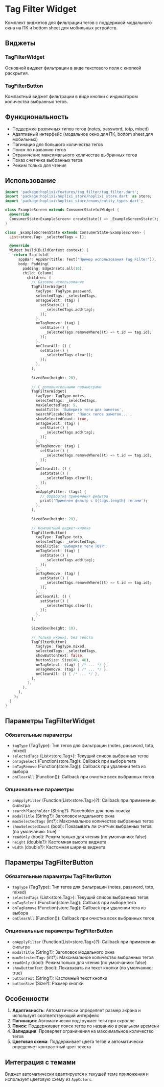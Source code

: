 # Tag Filter Widget

Комплект виджетов для фильтрации тегов с поддержкой модального окна на ПК и bottom sheet для мобильных устройств.

## Виджеты

### TagFilterWidget

Основной виджет фильтрации в виде текстового поля с кнопкой раскрытия.

### TagFilterButton

Компактный виджет фильтрации в виде кнопки с индикатором количества выбранных тегов.

## Функциональность

- Поддержка различных типов тегов (notes, password, totp, mixed)
- Адаптивный интерфейс (модальное окно для ПК, bottom sheet для мобильных)
- Пагинация для большого количества тегов
- Поиск по названию тегов
- Ограничение максимального количества выбранных тегов
- Показ счетчика выбранных тегов
- Режим только для чтения

## Использование

```dart
import 'package:hoplixi/features/tag_filter/tag_filter.dart';
import 'package:hoplixi/hoplixi_store/hoplixi_store.dart' as store;
import 'package:hoplixi/hoplixi_store/enums/entity_types.dart';

class ExampleScreen extends ConsumerStatefulWidget {
  @override
  ConsumerState<ExampleScreen> createState() => _ExampleScreenState();
}

class _ExampleScreenState extends ConsumerState<ExampleScreen> {
  List<store.Tag> _selectedTags = [];

  @override
  Widget build(BuildContext context) {
    return Scaffold(
      appBar: AppBar(title: Text('Пример использования Tag Filter')),
      body: Padding(
        padding: EdgeInsets.all(16),
        child: Column(
          children: [
            // Базовое использование
            TagFilterWidget(
              tagType: TagType.password,
              selectedTags: _selectedTags,
              onTagSelect: (tag) {
                setState(() {
                  _selectedTags.add(tag);
                });
              },
              onTagRemove: (tag) {
                setState(() {
                  _selectedTags.removeWhere((t) => t.id == tag.id);
                });
              },
              onClearAll: () {
                setState(() {
                  _selectedTags.clear();
                });
              },
            ),
            
            SizedBox(height: 20),
            
            // С дополнительными параметрами
            TagFilterWidget(
              tagType: TagType.notes,
              selectedTags: _selectedTags,
              maxSelectedTags: 5,
              modalTitle: 'Выберите теги для заметок',
              searchPlaceholder: 'Поиск тегов заметок...',
              showSelectedCount: true,
              onTagSelect: (tag) {
                setState(() {
                  _selectedTags.add(tag);
                });
              },
              onTagRemove: (tag) {
                setState(() {
                  _selectedTags.removeWhere((t) => t.id == tag.id);
                });
              },
              onClearAll: () {
                setState(() {
                  _selectedTags.clear();
                });
              },
              onApplyFilter: (tags) {
                // Обработка применения фильтра
                print('Применен фильтр с ${tags.length} тегами');
              },
            ),
            
            SizedBox(height: 20),
            
            // Компактный виджет-кнопка
            TagFilterButton(
              tagType: TagType.totp,
              selectedTags: _selectedTags,
              modalTitle: 'Выберите теги TOTP',
              onTagSelect: (tag) {
                setState(() {
                  _selectedTags.add(tag);
                });
              },
              onTagRemove: (tag) {
                setState(() {
                  _selectedTags.removeWhere((t) => t.id == tag.id);
                });
              },
              onClearAll: () {
                setState(() {
                  _selectedTags.clear();
                });
              },
            ),
            
            SizedBox(height: 10),
            
            // Только иконка, без текста
            TagFilterButton(
              tagType: TagType.mixed,
              selectedTags: _selectedTags,
              showButtonText: false,
              buttonSize: Size(40, 40),
              onTagSelect: (tag) { /* ... */ },
              onTagRemove: (tag) { /* ... */ },
              onClearAll: () { /* ... */ },
            ),
          ],
        ),
      ),
    );
  }
}
```

## Параметры TagFilterWidget

### Обязательные параметры

- `tagType` (TagType): Тип тегов для фильтрации (notes, password, totp, mixed)
- `selectedTags` (List<store.Tag>): Текущий список выбранных тегов
- `onTagSelect` (Function(store.Tag)): Callback при выборе тега
- `onTagRemove` (Function(store.Tag)): Callback при удалении тега из выбора
- `onClearAll` (Function()): Callback при очистке всех выбранных тегов

### Опциональные параметры

- `onApplyFilter` (Function(List<store.Tag>)?): Callback при применении фильтра
- `searchPlaceholder` (String?): Placeholder для поля поиска
- `modalTitle` (String?): Заголовок модального окна
- `maxSelectedTags` (int?): Максимальное количество выбранных тегов
- `showSelectedCount` (bool): Показывать ли счетчик выбранных тегов (по умолчанию: true)
- `readOnly` (bool): Режим только для чтения (по умолчанию: false)
- `height` (double?): Кастомная высота виджета
- `width` (double?): Кастомная ширина виджета

## Параметры TagFilterButton

### Обязательные параметры TagFilterButton

- `tagType` (TagType): Тип тегов для фильтрации (notes, password, totp, mixed)
- `selectedTags` (List<store.Tag>): Текущий список выбранных тегов
- `onTagSelect` (Function(store.Tag)): Callback при выборе тега
- `onTagRemove` (Function(store.Tag)): Callback при удалении тега из выбора
- `onClearAll` (Function()): Callback при очистке всех выбранных тегов

### Опциональные параметры TagFilterButton

- `onApplyFilter` (Function(List<store.Tag>)?): Callback при применении фильтра
- `modalTitle` (String?): Заголовок модального окна
- `maxSelectedTags` (int?): Максимальное количество выбранных тегов
- `readOnly` (bool): Режим только для чтения (по умолчанию: false)
- `showButtonText` (bool): Показывать ли текст кнопки (по умолчанию: true)
- `buttonText` (String?): Кастомный текст кнопки
- `buttonSize` (Size?): Размер кнопки

## Особенности

1. **Адаптивность**: Автоматически определяет размер экрана и использует соответствующий интерфейс
2. **Пагинация**: Автоматически подгружает теги при скролле
3. **Поиск**: Поддерживает поиск тегов по названию в реальном времени
4. **Валидация**: Проверяет ограничения на максимальное количество тегов
5. **Цветовая схема**: Поддерживает цвета тегов и автоматически определяет контрастный цвет текста

## Интеграция с темами

Виджет автоматически адаптируется к текущей теме приложения и использует цветовую схему из `AppColors`.